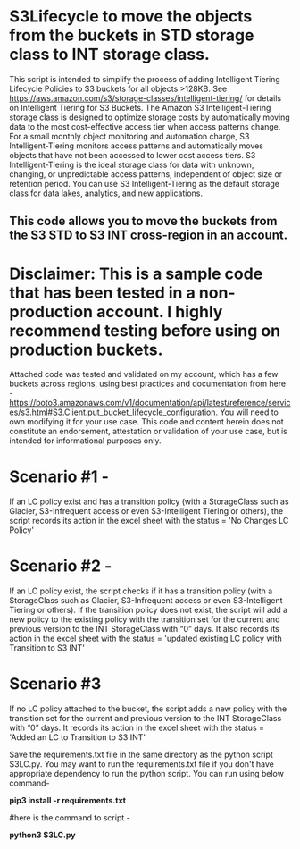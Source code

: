 # S3Lifecycle to move the objects from the buckets in STD storage class to INT storage class.

This script is intended to simplify the process of adding Intelligent Tiering Lifecycle Policies to S3 buckets for all objects >128KB. See https://aws.amazon.com/s3/storage-classes/intelligent-tiering/ for details on Intelligent Tiering for S3 Buckets. The Amazon S3 Intelligent-Tiering storage class is designed to optimize storage costs by automatically moving data to the most cost-effective access tier when access patterns change. 
For a small monthly object monitoring and automation charge, S3 Intelligent-Tiering monitors access patterns and automatically moves objects that have not been accessed to lower cost access tiers. S3 Intelligent-Tiering is the ideal storage class for data with unknown, changing, or unpredictable access patterns, independent of object size or retention period. You can use S3 Intelligent-Tiering as the default storage class for data lakes, analytics, and new applications. 


## This code allows you to move the buckets from the S3 STD to S3 INT cross-region in an account. ##

Disclaimer: This is a sample code that has been tested in a non-production account. I highly recommend testing before using on production buckets.
 =================
 Attached code was tested and validated on my account, which has a few buckets across regions, using best practices and documentation from here - https://boto3.amazonaws.com/v1/documentation/api/latest/reference/services/s3.html#S3.Client.put_bucket_lifecycle_configuration. You will need to own modifying it for your use case. This code and content herein does not constitute an endorsement, attestation or validation of your use case, but is intended for informational purposes only.
 

# Scenario #1 -  
If an LC policy exist and has a transition policy (with a StorageClass such as Glacier, S3-Infrequent access or even S3-Intelligent Tiering or others), the script records its action in the excel sheet with the status = 'No Changes LC Policy'
# Scenario #2 -
If an LC policy exist, the script checks if it has a transition policy (with a StorageClass such as Glacier, S3-Infrequent access or even S3-Intelligent Tiering or others). If the transition policy does not exist, the script will add a new policy to the existing policy with the transition set for the current and previous version to the INT StorageClass with “0” days. It also records its action in the excel sheet with the status = 'updated existing LC policy with Transition to S3 INT'
# Scenario #3
If no LC policy attached to the bucket, the script adds a new policy with the transition set for the current and previous version to the INT StorageClass with “0” days. It records its action in the excel sheet with the status = 'Added an LC to Transition to S3 INT'

Save the requirements.txt file in the same directory as the python script S3LC.py. You may want to run the requirements.txt file if you don't have appropriate dependency to run the python script. You can run using below command- 

**pip3 install -r requirements.txt**

#here is the command to script -

**python3 S3LC.py**
